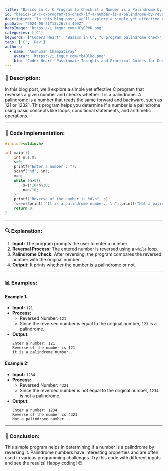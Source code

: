 ```yaml
---
title: "Basics in C: C Program to Check if a Number is a Palindrome by Reversing It"
id: "basics-in-c-c-program-to-check-if-a-number-is-a-palindrome-by-reversing-it.md"
description: "In this blog post, we'll explore a simple yet effective C program that reverses a given number and checks whether it is a palindrome. A palindrome is a number that reads the same forward and backward, such as 121 or 12321. This program helps you determine if a number is a palindrome using basic concepts like loops, conditional statements, and arithmetic operations."
pubDate: "2024-08-21T13:26:34.490Z"
heroImage: "https://i.imgur.com/HCyGPVU.png"
categories: ['C']
keywords: ["Coders Heart", "Basics in C", "C program palindrome check", "number palindrome C code", "C programming basics", "reverse number in C", "palindrome algorithm C", "C language palindrome example", "C coding for beginners", "check palindrome C language", "C program examples", "number reversal in C"]
tags: ['C', 'Dev']
authors:
  - name: 'Anshuman Champatiray'
    avatar: 'https://i.imgur.com/Yb48lko.png'
    bio: 'Coder Heart: Passionate Insights and Practical Guides for Developers'
---
```


### 📝 **Description:**

In this blog post, we'll explore a simple yet effective C program that reverses a given number and checks whether it is a palindrome. A palindrome is a number that reads the same forward and backward, such as 121 or 12321. This program helps you determine if a number is a palindrome using basic concepts like loops, conditional statements, and arithmetic operations.

---

### 🚀 **Code Implementation:**

```c
#include<stdio.h>

int main(){
    int n,s,m;
    s=0;
    printf("Enter a number : ");
    scanf("%d", &n);
    m=n;
    while (n>0){
        s=s*10+n%10;
        n=n/10;
    }
    printf("Reverse of the number is %d\n", s);
    (s==m)?printf("It is a palindrome number...\n"):printf("Not a palindrome number...\n");
    return 0;
}
```

---

### 🔍 **Explanation:**

1. **Input:** The program prompts the user to enter a number.
2. **Reversal Process:** The entered number is reversed using a `while` loop.
3. **Palindrome Check:** After reversing, the program compares the reversed number with the original number.
4. **Output:** It prints whether the number is a palindrome or not.

---

### 📊 **Examples:**

#### Example 1:

- **Input:** `121`
- **Process:** 
  - Reversed Number: `121`
  - Since the reversed number is equal to the original number, `121` is a palindrome.
- **Output:** 
  ```plaintext
  Enter a number: 121
  Reverse of the number is 121
  It is a palindrome number...
  ```

#### Example 2:

- **Input:** `1234`
- **Process:** 
  - Reversed Number: `4321`
  - Since the reversed number is not equal to the original number, `1234` is not a palindrome.
- **Output:** 
  ```plaintext
  Enter a number: 1234
  Reverse of the number is 4321
  Not a palindrome number...
  ```

---

### 🎯 **Conclusion:**

This simple program helps in determining if a number is a palindrome by reversing it. Palindrome numbers have interesting properties and are often used in various programming challenges. Try this code with different inputs and see the results! Happy coding! 😊
